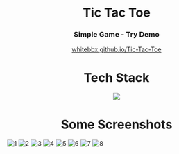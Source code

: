 
<h1 align="center"> Tic Tac Toe </h1>
<h3 align="center"> Simple Game - Try Demo </h3>
<a href="https://whitebbx.github.io/Tic-Tac-Toe/">
    <p align="center"> whitebbx.github.io/Tic-Tac-Toe </p>
</a>
<h1 align="center"> Tech Stack </h1>
<p align="center"><img src="https://skillicons.dev/icons?i=html,css,js" /></p>
<h1 align="center"> Some Screenshots </h1>

![1](https://github.com/WhiteBBx/Tic-Tac-Toe/blob/main/screenshots/tic-tac-toe-1.png?raw=true)
![2](https://github.com/WhiteBBx/Tic-Tac-Toe/blob/main/screenshots/tic-tac-toe-2.png?raw=true)
![3](https://github.com/WhiteBBx/Tic-Tac-Toe/blob/main/screenshots/tic-tac-toe-3.png?raw=true)
![4](https://github.com/WhiteBBx/Tic-Tac-Toe/blob/main/screenshots/tic-tac-toe-4.png?raw=true)
![5](https://github.com/WhiteBBx/Tic-Tac-Toe/blob/main/screenshots/tic-tac-toe-5.png?raw=true)
![6](https://github.com/WhiteBBx/Tic-Tac-Toe/blob/main/screenshots/tic-tac-toe-6.png?raw=true)
![7](https://github.com/WhiteBBx/Tic-Tac-Toe/blob/main/screenshots/tic-tac-toe-7.png?raw=true)
![8](https://github.com/WhiteBBx/Tic-Tac-Toe/blob/main/screenshots/tic-tac-toe-8.png?raw=true)


